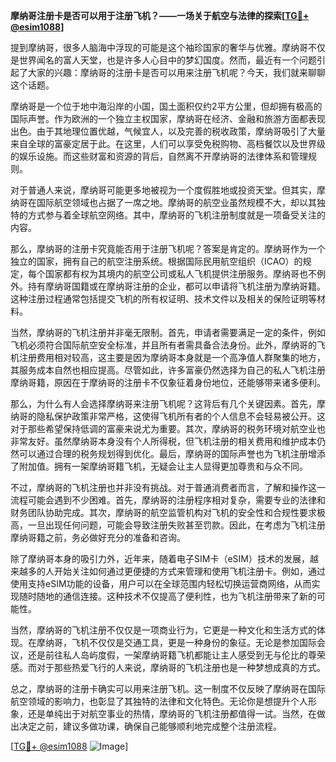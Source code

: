 **摩纳哥注册卡是否可以用于注册飞机？——一场关于航空与法律的探索[[TG💪+ @esim1088](https://t.me/s/esim1088)]**

提到摩纳哥，很多人脑海中浮现的可能是这个袖珍国家的奢华与优雅。摩纳哥不仅是世界闻名的富人天堂，也是许多人心目中的梦幻国度。然而，最近有一个问题引起了大家的兴趣：摩纳哥的注册卡是否可以用来注册飞机呢？今天，我们就来聊聊这个话题。

摩纳哥是一个位于地中海沿岸的小国，国土面积仅约2平方公里，但却拥有极高的国际声誉。作为欧洲的一个独立主权国家，摩纳哥在经济、金融和旅游方面都表现出色。由于其地理位置优越，气候宜人，以及完善的税收政策，摩纳哥吸引了大量来自全球的富豪定居于此。在这里，人们可以享受免税购物、高档餐饮以及世界级的娱乐设施。而这些财富和资源的背后，自然离不开摩纳哥的法律体系和管理规则。

对于普通人来说，摩纳哥可能更多地被视为一个度假胜地或投资天堂。但其实，摩纳哥在国际航空领域也占据了一席之地。摩纳哥的航空业虽然规模不大，却以其独特的方式参与着全球航空网络。其中，摩纳哥的飞机注册制度就是一项备受关注的内容。

那么，摩纳哥的注册卡究竟能否用于注册飞机呢？答案是肯定的。摩纳哥作为一个独立的国家，拥有自己的航空注册系统。根据国际民用航空组织（ICAO）的规定，每个国家都有权为其境内的航空公司或私人飞机提供注册服务。摩纳哥也不例外。持有摩纳哥国籍或在摩纳哥注册的企业，都可以申请将飞机注册为摩纳哥籍。这种注册过程通常包括提交飞机的所有权证明、技术文件以及相关的保险证明等材料。

当然，摩纳哥的飞机注册并非毫无限制。首先，申请者需要满足一定的条件，例如飞机必须符合国际航空安全标准，并且所有者需具备合法身份。此外，摩纳哥的飞机注册费用相对较高，这主要是因为摩纳哥本身就是一个高净值人群聚集的地方，其服务成本自然也相应提高。尽管如此，许多富豪仍然选择为自己的私人飞机注册摩纳哥籍，原因在于摩纳哥的注册卡不仅象征着身份地位，还能够带来诸多便利。

那么，为什么有人会选择摩纳哥来注册飞机呢？这背后有几个关键因素。首先，摩纳哥的隐私保护政策非常严格，这使得飞机所有者的个人信息不会轻易被公开。这对于那些希望保持低调的富豪来说尤为重要。其次，摩纳哥的税务环境对航空业也非常友好。虽然摩纳哥本身没有个人所得税，但飞机注册的相关费用和维护成本仍然可以通过合理的税务规划得到优化。最后，摩纳哥的国际声誉也为飞机注册增添了附加值。拥有一架摩纳哥籍飞机，无疑会让主人显得更加尊贵和与众不同。

不过，摩纳哥的飞机注册也并非没有挑战。对于普通消费者而言，了解和操作这一流程可能会遇到不少困难。首先，摩纳哥的注册程序相对复杂，需要专业的法律和财务团队协助完成。其次，摩纳哥的航空监管机构对飞机的安全性和合规性要求极高，一旦出现任何问题，可能会导致注册失败甚至罚款。因此，在考虑为飞机注册摩纳哥籍之前，务必做好充分的准备和咨询。

除了摩纳哥本身的吸引力外，近年来，随着电子SIM卡（eSIM）技术的发展，越来越多的人开始关注如何通过更便捷的方式来管理和使用飞机注册卡。例如，通过使用支持eSIM功能的设备，用户可以在全球范围内轻松切换运营商网络，从而实现随时随地的通信连接。这种技术不仅提高了便利性，也为飞机注册带来了新的可能性。

当然，摩纳哥的飞机注册不仅仅是一项商业行为，它更是一种文化和生活方式的体现。在摩纳哥，飞机不仅仅是交通工具，更是一种身份的象征。无论是参加国际会议，还是前往私人岛屿度假，一架摩纳哥籍飞机都能让主人感受到无与伦比的尊荣感。而对于那些热爱飞行的人来说，摩纳哥的飞机注册也是一种梦想成真的方式。

总之，摩纳哥的注册卡确实可以用来注册飞机。这一制度不仅反映了摩纳哥在国际航空领域的影响力，也彰显了其独特的法律和文化特色。无论你是想提升个人形象，还是单纯出于对航空事业的热情，摩纳哥的飞机注册都值得一试。当然，在做出决定之前，建议多做功课，确保自己能够顺利地完成整个注册流程。

[[TG💪+ @esim1088](https://t.me/s/esim1088) ![Image](https://i.postimg.cc/4NQfJmqS/Snipaste-2025-05-13-00-14-12.png)]